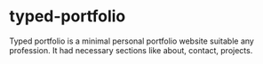 # typed-portfolio
Typed portfolio is a minimal personal portfolio website suitable any profession. It had necessary sections like about, contact, projects.
